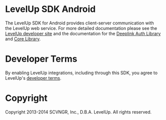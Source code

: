 # LevelUp SDK Android

The LevelUp SDK for Android provides client-server communication with the LevelUp web service. For
more detailed documentation please see the [LevelUp developer site](http://developer.thelevelup.com)
and the documentation for the [Deeplink Auth Library](levelUpDeeplinkAuthLib) and 
[Core Library](levelUpCoreLib).

# Developer Terms

By enabling LevelUp integrations, including through this SDK, you agree to LevelUp's
[developer terms](https://www.thelevelup.com/developer-terms).

# Copyright

Copyright 2013-2014 SCVNGR, Inc., D.B.A. LevelUp. All rights reserved.
